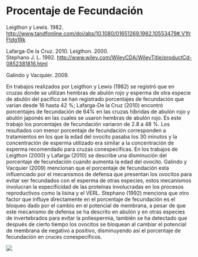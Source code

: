 # Procentaje de Fecundación 


Leigthon y Lewis. 1982. http://www.tandfonline.com/doi/abs/10.1080/01651269.1982.10553479#.V1frFtdg1Rk

Lafarga-De la Cruz. 2010. 
Leigthon. 2000.  
Stephano J. L. 1992. http://www.wiley.com/WileyCDA/WileyTitle/productCd-0852381816.html

Galindo y Vacquier. 2009.

En trabajos realizados por Leigthon y Lewis (1982) se registró que en cruzas donde se utilizan hembras de abulón rojo y esperma de otra especie de abulón del pacífico se han registrado porcentajes de fecundación que varían desde 16 hasta 42 %; Lafarga-De la Cruz (2010) encontró porcentajes de fecundación de 64% en las cruzas híbridas de abulón rojo y abulón japonés en las cuales se usaron hembras de abulón rojo. Es este trabajo los porcentajes de fecundación variaron de 2.8 a 48 %. Los resultados con menor porcentaje de fecundación corresponden a tratamientos en los que la edad del ovocito pasaba los 30 minutos y la concentración de esperma utilizado era similar a la concentración de esperma recomendado para cruzas conespecíficas. En los trabajos de Leigthon (2000) y Lafarga (2010) se describe una disminución del porcentaje de fecundación cuando aumenta la edad del ovocito. Galindo y Vacquier (2009) mencionan que el porcentaje de fecundación esta influenciado por el mecanismos de defensa que presentan los ovocitos para evitar ser fecundados con el esperma de otras especies, estos mecanismos involucran la especificidad de las proteínas involucradas en los procesos reproductivos como la lisina y el VERL.  Stephano (1992) menciona que otro factor que influye directamente en el porcentaje de fecundación es el bloqueo dado por el cambio en el potencial de membrana, a pesar de que este mecanismo de defensa se ha descrito en abulón y en otras especies de invertebrados para evitar la poliespermia, también se ha detectado que después de cierto tiempo los ovocitos se bloquean al cambiar el potencial de membrana de negativo a positivo, disminuyendo así el porcentaje de fecundación en cruces conespecíficos.

<img src= "http://www.reproduccionasistida.org/wp-content//Momento-de-la-fecundaci%C3%B3n-520x221.jpg">
